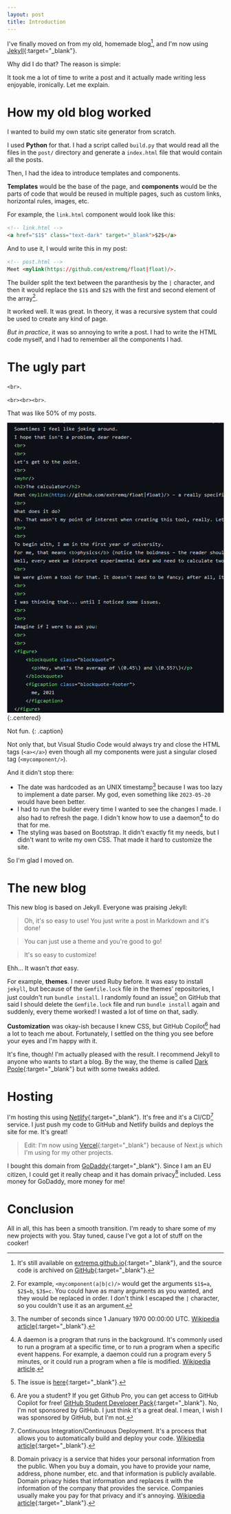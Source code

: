 ```yaml
---
layout: post
title: Introduction
---
```


I've finally moved on from my old, homemade blog[^old-blog], and I'm now using [Jekyll](https://jekyllrb.com/){:target="_blank"}.

Why did I do that? The reason is simple:

It took me a lot of time to write a post and it actually made writing less enjoyable, ironically. Let me explain.

# How my old blog worked

I wanted to build my own static site generator from scratch. 

I used **Python** for that. I had a script called `build.py` that would read all the files in the `post/` directory and generate a `index.html` file that would contain all the posts.

Then, I had the idea to introduce templates and components.

**Templates** would be the base of the page, and **components** would be the parts of code that would be reused in multiple pages, such as custom links, horizontal rules, images, etc.

For example, the `link.html` component would look like this:

```html
<!-- link.html -->
<a href="$1$" class="text-dark" target="_blank">$2$</a>
```
And to use it, I would write this in my post:

```html
<!-- post.html -->
Meet <mylink(https://github.com/extremq/float|float)/>.
```

The builder split the text between the paranthesis by the `|` character, and then it would replace the `$1$` and `$2$` with the first and second element of the array[^explanation].

It worked well. It was great. In theory, it was a recursive system that could be used to create any kind of page.

*But in practice*, it was so annoying to write a post. I had to write the HTML code myself, and I had to remember all the components I had.

# The ugly part
`<br>`. 

`<br><br><br>`. 

That was like 50% of my posts.

![br](/assets/images/001/uglycode.webp){:.centered}

Not fun.
{: .caption}

Not only that, but Visual Studio Code would always try and close the HTML tags (`<a></a>`) even though all my components were just a singular closed tag (`<mycomponent/>`).

And it didn't stop there:
- The date was hardcoded as an UNIX timestamp[^unix-timestamp] because I was too lazy to implement a date parser. My god, even something like `2023-05-20` would have been better.
- I had to run the builder every time I wanted to see the changes I made. I also had to refresh the page. I didn't know how to use a daemon[^daemon] to do that for me.
- The styling was based on Bootstrap. It didn't exactly fit my needs, but I didn't want to write my own CSS. That made it hard to customize the site.

So I'm glad I moved on.

# The new blog
This new blog is based on Jekyll. Everyone was praising Jekyll:

> Oh, it's so easy to use! You just write a post in Markdown and it's done!

> You can just use a theme and you're good to go!

> It's so easy to customize!

Ehh... It wasn't *that* easy.

For example, **themes**. I never used Ruby before. It was easy to install `jekyll`, but because of the `Gemfile.lock` file in the themes' repositories, I just couldn't run `bundle install`. I randomly found an issue[^issue] on GitHub that said I should delete the `Gemfile.lock` file and run `bundle install` again and suddenly, every theme worked! I wasted a lot of time on that, sadly.

**Customization** was okay-ish because I knew CSS, but GitHub Copilot[^copilot] had a lot to teach me about. Fortunately, I settled on the thing you see before your eyes and I'm happy with it.

It's fine, though! I'm actually pleased with the result. I recommend Jekyll to anyone who wants to start a blog. By the way, the theme is called [Dark Poole](https://github.com/andrewhwanpark/dark-poole){:target="_blank"} but with some tweaks added.

# Hosting
I'm hosting this using [Netlify](https://netlify.com){:target="_blank"}. It's free and it's a CI/CD[^ci-cd] service. I just push my code to GitHub and Netlify builds and deploys the site for me. It's great!

> Edit: I'm now using [Vercel](https://vercel.com){:target="_blank"} because of Next.js which I'm using for my other projects.

I bought this domain from [GoDaddy](https://godaddy.com){:target="_blank"}. Since I am an EU citizen, I could get it really cheap and it has domain privacy[^domain-privacy] included. Less money for GoDaddy, more money for me!

# Conclusion
All in all, this has been a smooth transition. I'm ready to share some of my new projects with you. Stay tuned, cause I've got a lot of stuff on the cooker!

[^old-blog]: It's still available on [extremq.github.io](https://extremq.github.io){:target="_blank"}, and the source code is archived on [GitHub](https://github.com/extremq/extremq.github.io){:target="_blank"}.
[^explanation]: For example, `<mycomponent(a|b|c)/>` would get the arguments `$1$=a`, `$2$=b`, `$3$=c`. You could have as many arguments as you wanted, and they would be replaced in order. I don't think I escaped the `|` character, so you couldn't use it as an argument.
[^unix-timestamp]: The number of seconds since 1 January 1970 00:00:00 UTC. [Wikipedia article](https://en.wikipedia.org/wiki/Unix_time){:target="_blank"}.
[^daemon]: A daemon is a program that runs in the background. It's commonly used to run a program at a specific time, or to run a program when a specific event happens. For example, a daemon could run a program every 5 minutes, or it could run a program when a file is modified. [Wikipedia article](https://en.wikipedia.org/wiki/Daemon_(computing)).
[^issue]: The issue is [here](https://github.com/poole/poole/issues/223){:target="_blank"}.
[^copilot]: Are you a student? If you get Github Pro, you can get access to GitHub Copilot for free! [GitHub Student Developer Pack](https://education.github.com/pack){:target="_blank"}. No, I'm not sponsored by GitHub. I just think it's a great deal. I mean, I wish I was sponsored by GitHub, but I'm not.
[^ci-cd]: Continuous Integration/Continuous Deployment. It's a process that allows you to automatically build and deploy your code. [Wikipedia article](https://en.wikipedia.org/wiki/CI/CD){:target="_blank"}.
[^domain-privacy]: Domain privacy is a service that hides your personal information from the public. When you buy a domain, you have to provide your name, address, phone number, etc. and that information is publicly available. Domain privacy hides that information and replaces it with the information of the company that provides the service. Companies usually make you pay for that privacy and it's annoying. [Wikipedia article](https://en.wikipedia.org/wiki/Domain_privacy){:target="_blank"}.